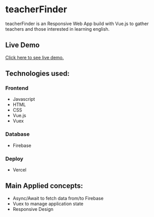 # teacherFinder

teacherFinder is an Responsive Web App build with Vue.js to gather teachers and those interested in learning english.

## Live Demo
[Click here to see live demo.](https://findteacher.vercel.app/teachers)

## Technologies used:

### Frontend
- Javascript
- HTML
- CSS
- Vue.js
- Vuex

### Database
- Firebase

### Deploy
- Vercel

## Main Applied concepts:

- Async/Await to fetch data from/to Firebase
- Vuex to manage application state
- Responsive Design
